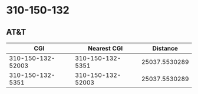 # 310-150-132
## AT&T


| CGI | Nearest CGI | Distance |
|-----|-------------|----------|
| 310-150-132-52003 | 310-150-132-5351 | 25037.5530289 |
| 310-150-132-5351 | 310-150-132-52003 | 25037.5530289 |
